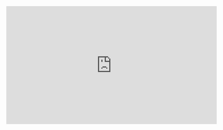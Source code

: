 <iframe width="560" height="315" src="https://www.youtube.com/embed/hVNjV6UXgbI?si=VCZ93uMFA7y6KbXY" title="YouTube video player" frameborder="0" allow="accelerometer; autoplay; clipboard-write; encrypted-media; gyroscope; picture-in-picture; web-share" referrerpolicy="strict-origin-when-cross-origin" allowfullscreen></iframe>
